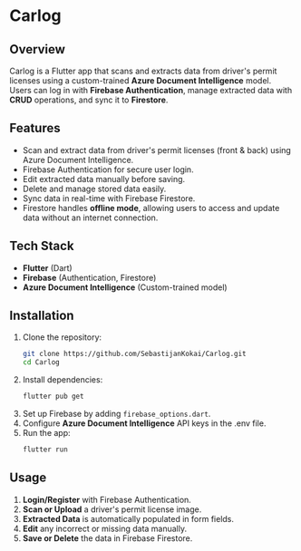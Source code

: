 # Carlog

## Overview
Carlog is a Flutter app that scans and extracts data from driver's permit licenses using a custom-trained **Azure Document Intelligence** model. Users can log in with **Firebase Authentication**, manage extracted data with **CRUD** operations, and sync it to **Firestore**.

## Features
- Scan and extract data from driver's permit licenses (front & back) using Azure Document Intelligence.
- Firebase Authentication for secure user login.
- Edit extracted data manually before saving.
- Delete and manage stored data easily.
- Sync data in real-time with Firebase Firestore.
- Firestore handles **offline mode**, allowing users to access and update data without an internet connection.

## Tech Stack
- **Flutter** (Dart)
- **Firebase** (Authentication, Firestore)
- **Azure Document Intelligence** (Custom-trained model)

## Installation
1. Clone the repository:
   ```bash
   git clone https://github.com/SebastijanKokai/Carlog.git
   cd Carlog
   ```
2. Install dependencies:
   ```bash
   flutter pub get
   ```
3. Set up Firebase by adding `firebase_options.dart`.
4. Configure **Azure Document Intelligence** API keys in the .env file.
5. Run the app:
   ```bash
   flutter run
   ```

## Usage
1. **Login/Register** with Firebase Authentication.
2. **Scan or Upload** a driver's permit license image.
3. **Extracted Data** is automatically populated in form fields.
4. **Edit** any incorrect or missing data manually.
5. **Save or Delete** the data in Firebase Firestore.